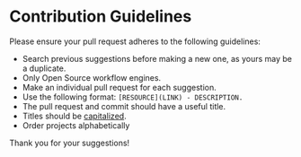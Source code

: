 # Contribution Guidelines

Please ensure your pull request adheres to the following guidelines:

- Search previous suggestions before making a new one, as yours may be a duplicate.
- Only Open Source workflow engines.
- Make an individual pull request for each suggestion.
- Use the following format: ` [RESOURCE](LINK) - DESCRIPTION. `
- The pull request and commit should have a useful title.
- Titles should be [capitalized](http://grammar.yourdictionary.com/capitalization/rules-for-capitalization-in-titles.html).
- Order projects alphabetically 

Thank you for your suggestions!
